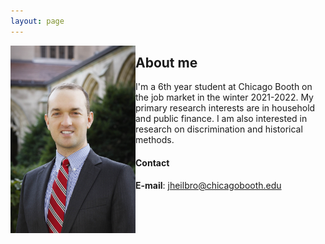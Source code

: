 ```yaml
---
layout: page
---
```



<html lang="en" style="width:100%;">
  <div style="float: left; margin-right 10%;">
    <img src="/images/JohnHeilbron-010.jpg" width=200 alt="">
  </div>
</html>

## About me 
I'm a 6th year student at Chicago Booth on the job market in the winter 2021-2022. My primary research interests are in household and public finance. I am also interested in research on discrimination and historical methods.
#### Contact
**E-mail**: [jheilbro@chicagobooth.edu](mailto:jheilbro@chicagobooth.edu)










 
